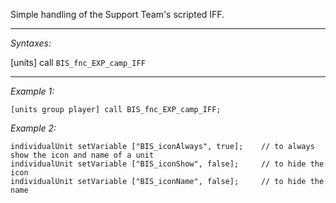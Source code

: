 Simple handling of the Support Team's scripted IFF.


---
*Syntaxes:*

[units] call `BIS_fnc_EXP_camp_IFF`

---
*Example 1:*

```sqf
[units group player] call BIS_fnc_EXP_camp_IFF;
```

*Example 2:*

```sqf
individualUnit setVariable ["BIS_iconAlways", true];	// to always show the icon and name of a unit
individualUnit setVariable ["BIS_iconShow", false];		// to hide the icon
individualUnit setVariable ["BIS_iconName", false];		// to hide the name
```